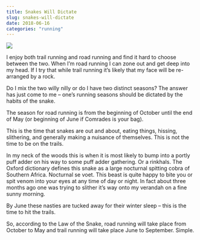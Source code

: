 ```yaml
---
title: Snakes Will Dictate
slug: snakes-will-dictate
date: 2018-06-16
categories: "running"
---
```


<p><img src="https://res.cloudinary.com/dy6grlu8z/image/upload/v1558841589/dcflui74hzbyi08gtot3.png"/></p>
<p><span>I enjoy both trail running and road running and find it hard to choose between the two. When I’m road running I can zone out and get deep into my head. If I try that while trail running it’s likely that my face will be re-arranged by a rock.</span></p>
<p><span>Do I mix the two willy nilly or do I have two distinct seasons? The answer has just come to me – one’s running seasons should be dictated by the habits of the snake.</span></p>
<p><span>The season for road running is from the beginning of October until the end of May (or beginning of June if Comrades is your bag). </span></p>
<p><span>This is the time that snakes are out and about, eating things, hissing, slithering, and generally making a nuisance of themselves. This is not the time to be on the trails. </span></p>
<p><span>In my neck of the woods this is when it is most likely to bump into a portly puff adder on his way to some puff adder gathering. Or a rinkhals. The Oxford dictionary defines this snake as a large nocturnal spitting cobra of Southern Africa. Nocturnal se voet. This beast is quite happy to bite you or spit venom into your eyes at any time of day or night. In fact about three months ago one was trying to slither it’s way onto my verandah on a fine sunny morning.</span></p>
<p><span>By June these nasties are tucked away for their winter sleep – this is the time to hit the trails.</span></p>
<p><span>So, according to the Law of the Snake, road running will take place from October to May and trail running will take place June to September. Simple.</span></p>

